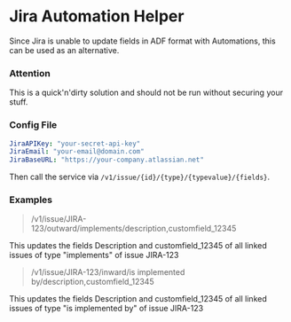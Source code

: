 # Jira Automation Helper
Since Jira is unable to update fields in ADF format with Automations, this can be used as an alternative.  

### Attention
This is a quick'n'dirty solution and should not be run without securing your stuff.  

### Config File
```yml
JiraAPIKey: "your-secret-api-key"
JiraEmail: "your-email@domain.com"
JiraBaseURL: "https://your-company.atlassian.net"
```

Then call the service via `/v1/issue/{id}/{type}/{typevalue}/{fields}`.

### Examples
> /v1/issue/JIRA-123/outward/implements/description,customfield_12345  

 This updates the fields Description and customfield_12345 of all linked issues of type "implements" of issue JIRA-123

 > /v1/issue/JIRA-123/inward/is implemented by/description,customfield_12345  

 This updates the fields Description and customfield_12345 of all linked issues of type "is implemented by" of issue JIRA-123